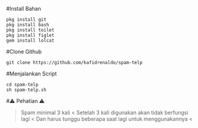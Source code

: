 #Install Bahan
```
pkg install git 
pkg install bash
pkg install toilet
pkg install figlet
gem install lolcat

```
#Clone Github
```
git clone https://github.com/kafidrenaldo/spam-telp
```
#Menjalankan Script
```
cd spam-telp
sh spam-telp.sh
```
#⚠️ Pehatian ⚠️

> Spam minimal 3 kali <
> Setelah 3 kali digunakan akan tidak berfungsi lagi <
> Dan harus tunggu beberapa saat lagi untuk menggunakannya <

